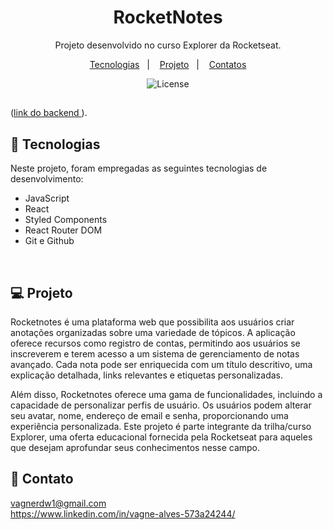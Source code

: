 <h1 align="center"> RocketNotes </h1>

<p align="center">
Projeto desenvolvido no curso Explorer da Rocketseat.
</p>

<p align="center">
  <a href="#-tecnologias">Tecnologias</a>&nbsp;&nbsp;&nbsp;|&nbsp;&nbsp;&nbsp;
  <a href="#-projeto">Projeto</a>&nbsp;&nbsp;&nbsp;|&nbsp;&nbsp;&nbsp;
  <a href="#-contato">Contatos</a>
</p>
<p align="center">
  <img alt="License" src="https://user-images.githubusercontent.com/103940637/261453928-b5782d60-1e30-46fc-926b-583c87fb1337.png">
</p>

##
([link do backend ](https://github.com/devwagnerdw/Food-explorer-Backend)).

## 🚀 Tecnologias

Neste projeto, foram empregadas as seguintes tecnologias de desenvolvimento:

- JavaScript
- React
- Styled Components
- React Router DOM
- Git e Github
<br/>

## 💻 Projeto


Rocketnotes é uma plataforma web que possibilita aos usuários criar anotações organizadas sobre uma variedade de tópicos. A aplicação oferece recursos como registro de contas, permitindo aos usuários se inscreverem e terem acesso a um sistema de gerenciamento de notas avançado. Cada nota pode ser enriquecida com um título descritivo, uma explicação detalhada, links relevantes e etiquetas personalizadas.

Além disso, Rocketnotes oferece uma gama de funcionalidades, incluindo a capacidade de personalizar perfis de usuário. Os usuários podem alterar seu avatar, nome, endereço de email e senha, proporcionando uma experiência personalizada. Este projeto é parte integrante da trilha/curso Explorer, uma oferta educacional fornecida pela Rocketseat para aqueles que desejam aprofundar seus conhecimentos nesse campo.

## 📱 Contato

vagnerdw1@gmail.com  
<a>https://www.linkedin.com/in/vagne-alves-573a24244/</a>
